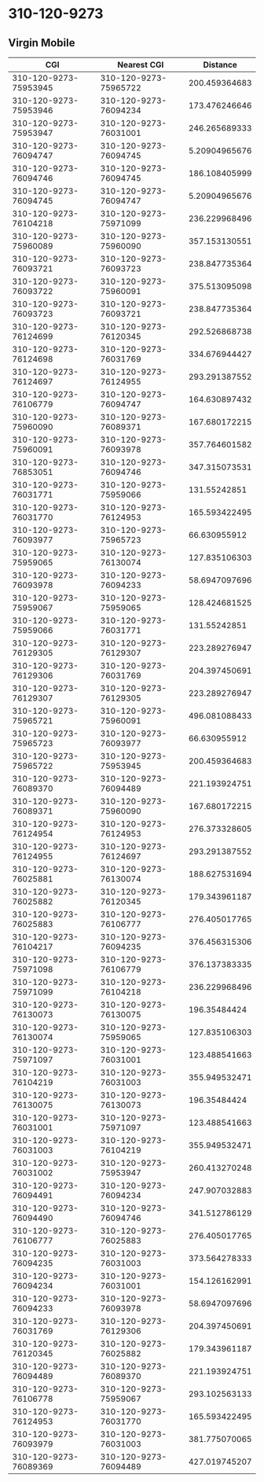 # 310-120-9273
## Virgin Mobile


| CGI | Nearest CGI | Distance |
|-----|-------------|----------|
| 310-120-9273-75953945 | 310-120-9273-75965722 | 200.459364683 |
| 310-120-9273-75953946 | 310-120-9273-76094234 | 173.476246646 |
| 310-120-9273-75953947 | 310-120-9273-76031001 | 246.265689333 |
| 310-120-9273-76094747 | 310-120-9273-76094745 | 5.20904965676 |
| 310-120-9273-76094746 | 310-120-9273-76094745 | 186.108405999 |
| 310-120-9273-76094745 | 310-120-9273-76094747 | 5.20904965676 |
| 310-120-9273-76104218 | 310-120-9273-75971099 | 236.229968496 |
| 310-120-9273-75960089 | 310-120-9273-75960090 | 357.153130551 |
| 310-120-9273-76093721 | 310-120-9273-76093723 | 238.847735364 |
| 310-120-9273-76093722 | 310-120-9273-75960091 | 375.513095098 |
| 310-120-9273-76093723 | 310-120-9273-76093721 | 238.847735364 |
| 310-120-9273-76124699 | 310-120-9273-76120345 | 292.526868738 |
| 310-120-9273-76124698 | 310-120-9273-76031769 | 334.676944427 |
| 310-120-9273-76124697 | 310-120-9273-76124955 | 293.291387552 |
| 310-120-9273-76106779 | 310-120-9273-76094747 | 164.630897432 |
| 310-120-9273-75960090 | 310-120-9273-76089371 | 167.680172215 |
| 310-120-9273-75960091 | 310-120-9273-76093978 | 357.764601582 |
| 310-120-9273-76853051 | 310-120-9273-76094746 | 347.315073531 |
| 310-120-9273-76031771 | 310-120-9273-75959066 | 131.55242851 |
| 310-120-9273-76031770 | 310-120-9273-76124953 | 165.593422495 |
| 310-120-9273-76093977 | 310-120-9273-75965723 | 66.630955912 |
| 310-120-9273-75959065 | 310-120-9273-76130074 | 127.835106303 |
| 310-120-9273-76093978 | 310-120-9273-76094233 | 58.6947097696 |
| 310-120-9273-75959067 | 310-120-9273-75959065 | 128.424681525 |
| 310-120-9273-75959066 | 310-120-9273-76031771 | 131.55242851 |
| 310-120-9273-76129305 | 310-120-9273-76129307 | 223.289276947 |
| 310-120-9273-76129306 | 310-120-9273-76031769 | 204.397450691 |
| 310-120-9273-76129307 | 310-120-9273-76129305 | 223.289276947 |
| 310-120-9273-75965721 | 310-120-9273-75960091 | 496.081088433 |
| 310-120-9273-75965723 | 310-120-9273-76093977 | 66.630955912 |
| 310-120-9273-75965722 | 310-120-9273-75953945 | 200.459364683 |
| 310-120-9273-76089370 | 310-120-9273-76094489 | 221.193924751 |
| 310-120-9273-76089371 | 310-120-9273-75960090 | 167.680172215 |
| 310-120-9273-76124954 | 310-120-9273-76124953 | 276.373328605 |
| 310-120-9273-76124955 | 310-120-9273-76124697 | 293.291387552 |
| 310-120-9273-76025881 | 310-120-9273-76130074 | 188.627531694 |
| 310-120-9273-76025882 | 310-120-9273-76120345 | 179.343961187 |
| 310-120-9273-76025883 | 310-120-9273-76106777 | 276.405017765 |
| 310-120-9273-76104217 | 310-120-9273-76094235 | 376.456315306 |
| 310-120-9273-75971098 | 310-120-9273-76106779 | 376.137383335 |
| 310-120-9273-75971099 | 310-120-9273-76104218 | 236.229968496 |
| 310-120-9273-76130073 | 310-120-9273-76130075 | 196.35484424 |
| 310-120-9273-76130074 | 310-120-9273-75959065 | 127.835106303 |
| 310-120-9273-75971097 | 310-120-9273-76031001 | 123.488541663 |
| 310-120-9273-76104219 | 310-120-9273-76031003 | 355.949532471 |
| 310-120-9273-76130075 | 310-120-9273-76130073 | 196.35484424 |
| 310-120-9273-76031001 | 310-120-9273-75971097 | 123.488541663 |
| 310-120-9273-76031003 | 310-120-9273-76104219 | 355.949532471 |
| 310-120-9273-76031002 | 310-120-9273-75953947 | 260.413270248 |
| 310-120-9273-76094491 | 310-120-9273-76094234 | 247.907032883 |
| 310-120-9273-76094490 | 310-120-9273-76094746 | 341.512786129 |
| 310-120-9273-76106777 | 310-120-9273-76025883 | 276.405017765 |
| 310-120-9273-76094235 | 310-120-9273-76031003 | 373.564278333 |
| 310-120-9273-76094234 | 310-120-9273-76031001 | 154.126162991 |
| 310-120-9273-76094233 | 310-120-9273-76093978 | 58.6947097696 |
| 310-120-9273-76031769 | 310-120-9273-76129306 | 204.397450691 |
| 310-120-9273-76120345 | 310-120-9273-76025882 | 179.343961187 |
| 310-120-9273-76094489 | 310-120-9273-76089370 | 221.193924751 |
| 310-120-9273-76106778 | 310-120-9273-75959067 | 293.102563133 |
| 310-120-9273-76124953 | 310-120-9273-76031770 | 165.593422495 |
| 310-120-9273-76093979 | 310-120-9273-76031003 | 381.775070065 |
| 310-120-9273-76089369 | 310-120-9273-76094489 | 427.019745207 |
